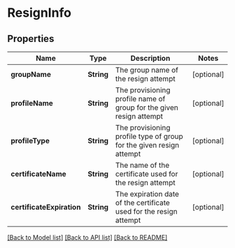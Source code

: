 # ResignInfo

## Properties
Name | Type | Description | Notes
------------ | ------------- | ------------- | -------------
**groupName** | **String** | The group name of the resign attempt | [optional] 
**profileName** | **String** | The provisioning profile name of group for the given resign attempt | [optional] 
**profileType** | **String** | The provisioning profile type of group for the given resign attempt | [optional] 
**certificateName** | **String** | The name of the certificate used for the resign attempt | [optional] 
**certificateExpiration** | **String** | The expiration date of the certificate used for the resign attempt | [optional] 

[[Back to Model list]](../README.md#documentation-for-models) [[Back to API list]](../README.md#documentation-for-api-endpoints) [[Back to README]](../README.md)



